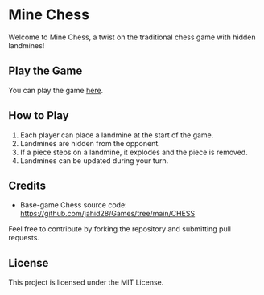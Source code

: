 # Mine Chess

Welcome to Mine Chess, a twist on the traditional chess game with hidden landmines!

## Play the Game

You can play the game [here](https://A-Swoo18.github.io/mine-chess/).

## How to Play

1. Each player can place a landmine at the start of the game.
2. Landmines are hidden from the opponent.
3. If a piece steps on a landmine, it explodes and the piece is removed.
4. Landmines can be updated during your turn.

## Credits

- Base-game Chess source code: https://github.com/jahid28/Games/tree/main/CHESS

Feel free to contribute by forking the repository and submitting pull requests.

## License

This project is licensed under the MIT License.
